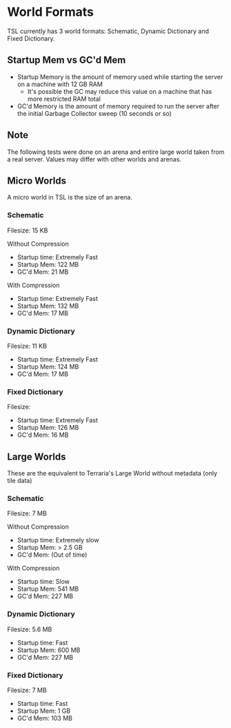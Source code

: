 # World Formats
TSL currently has 3 world formats: Schematic, Dynamic Dictionary and Fixed Dictionary.

## Startup Mem vs GC'd Mem
 * Startup Memory is the amount of memory used while starting the server on a machine with 12 GB RAM
   * It's possible the GC may reduce this value on a machine that has more restricted RAM total
 * GC'd Memory is the amount of memory required to run the server after the initial Garbage Collector sweep (10 seconds or so)

## Note
The following tests were done on an arena and entire large world taken from a real server. Values may differ with other worlds and arenas.

## Micro Worlds
A micro world in TSL is the size of an arena.

### Schematic
Filesize: 15 KB

Without Compression
 * Startup time: Extremely Fast
 * Startup Mem:  122 MB
 * GC'd Mem:     21 MB

With Compression
 * Startup time: Extremely Fast
 * Startup Mem:  132 MB
 * GC'd Mem:     17 MB

### Dynamic Dictionary
Filesize: 11 KB

 * Startup time: Extremely Fast
 * Startup Mem:  124 MB
 * GC'd Mem:     17 MB

### Fixed Dictionary
Filesize: 
 * Startup time: Extremely Fast
 * Startup Mem:  126 MB
 * GC'd Mem:     16 MB
 
## Large Worlds
These are the equivalent to Terraria's Large World without metadata (only tile data)

### Schematic
Filesize: 7 MB

Without Compression
 * Startup time: Extremely slow
 * Startup Mem:  > 2.5 GB
 * GC'd Mem:     (Out of time)

With Compression
 * Startup time: Slow
 * Startup Mem:  541 MB
 * GC'd Mem:     227 MB

### Dynamic Dictionary
Filesize: 5.6 MB

 * Startup time: Fast
 * Startup Mem:  600 MB
 * GC'd Mem:     227 MB

### Fixed Dictionary
Filesize: 7 MB
 * Startup time: Fast 
 * Startup Mem:  1 GB
 * GC'd Mem:     103 MB

